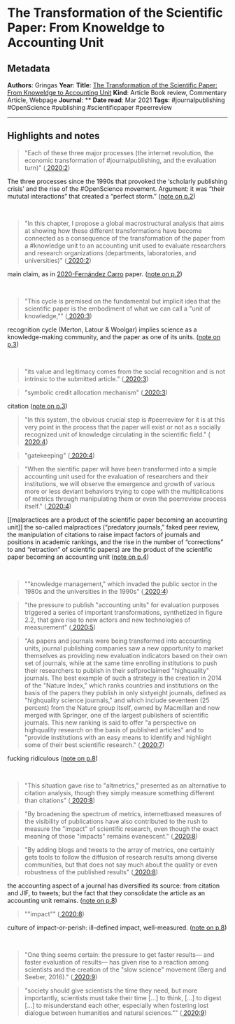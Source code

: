 # The Transformation of the Scientific Paper: From Knoweldge to Accounting Unit

## Metadata

**Authors**: Gringas
**Year**: 
**Title**: [The Transformation of the Scientific Paper: From Knoweldge to Accounting Unit](zotero://open-pdf/library/items/42KSYS5H?)
**Kind**: Article Book review, Commentary Article, Webpage
**Journal**: **
**Date read**: Mar 2021
**Tags**: #journalpublishing #OpenScience #publishing #scientificpaper #peerreview

---

## Highlights and notes



> "Each of these three major processes (the internet revolution, the economic transformation of #journalpublishing, and the evaluation turn)" ([ 2020:2](zotero://open-pdf/library/items/42KSYS5H?page=2))

The three processes since the 1990s that provoked the ‘scholarly publishing crisis’ and the rise of the #OpenScience movement. Argument: it was “their mututal interactions” that created a “perfect storm.” ([note on p.2](zotero://open-pdf/library/items/42KSYS5H?page=2))

 

> "In this chapter, I propose a global macrostructural analysis that aims at showing how these different transformations have become connected as a consequence of the transformation of the paper from a #knowledge unit to an accounting unit used to evaluate researchers and research organizations (departments, laboratories, and universities)" ([ 2020:2](zotero://open-pdf/library/items/42KSYS5H?page=2))

main claim, as in [2020-Fernández Carro](2020-Fernández%20Carro.md) paper. ([note on p.2](zotero://open-pdf/library/items/42KSYS5H?page=2))

 

> "This cycle is premised on the fundamental but implicit idea that the scientific paper is the embodiment of what we can call a "unit of knowledge,"" ([ 2020:3](zotero://open-pdf/library/items/42KSYS5H?page=3))

recognition cycle (Merton, Latour & Woolgar) implies science as a knowledge-making community, and the paper as one of its units. ([note on p.3](zotero://open-pdf/library/items/42KSYS5H?page=3))

 

> "its value and legitimacy comes from the social recognition and is not intrinsic to the submitted article." ([ 2020:3](zotero://open-pdf/library/items/42KSYS5H?page=3))

> "symbolic credit allocation mechanism" ([ 2020:3](zotero://open-pdf/library/items/42KSYS5H?page=3))

citation ([note on p.3](zotero://open-pdf/library/items/42KSYS5H?page=3))
 

> "In this system, the obvious crucial step is #peerreview for it is at this very point in the process that the paper will exist or not as a socially recognized unit of knowledge circulating in the scientific field." ([ 2020:4](zotero://open-pdf/library/items/42KSYS5H?page=4))

> "gatekeeping" ([ 2020:4](zotero://open-pdf/library/items/42KSYS5H?page=4))

> "When the sientific paper will have been transformed into a simple accounting unit used for the evaluation of researchers and their institutions, we will observe the emergence and growth of various more or less deviant behaviors trying to cope with the multiplications of metrics through manipulating them or even the peerreview process itself." ([ 2020:4](zotero://open-pdf/library/items/42KSYS5H?page=4))

[[malpractices are a product of the scientific paper becoming an accounting unit]] the so-called malpractices (“predatory journals,” faked peer review, the manipulation of citations to raise impact factors of journals and positions in academic rankings, and the rise in the number of “corrections” to and “retraction” of scientific papers) are the product of the scientific paper becoming an accounting unit ([note on p.4](zotero://open-pdf/library/items/42KSYS5H?page=4))

 

> ""knowledge management," which invaded the public sector in the 1980s and the universities in the 1990s" ([ 2020:4](zotero://open-pdf/library/items/42KSYS5H?page=4))

> "the pressure to publish "accounting units" for evaluation purposes triggered a series of important transformations, synthetized in figure 2.2, that gave rise to new actors and new technologies of measurement" ([ 2020:5](zotero://open-pdf/library/items/42KSYS5H?page=5))

> "As papers and journals were being transformed into accounting units, journal publishing companies saw a new opportunity to market themselves as providing new evaluation indicators based on their own set of journals, while at the same time enrolling institutions to push their researchers to publish in their selfproclaimed "highquality" journals. The best example of such a strategy is the creation in 2014 of the "Nature Index," which ranks countries and institutions on the basis of the papers they publish in only sixtyeight journals, defined as "highquality science journals," and which include seventeen (25 percent) from the Nature group itself, owned by Macmillan and now merged with Springer, one of the largest publishers of scientific journals. This new ranking is said to offer "a perspective on highquality research on the basis of published articles" and to "provide institutions with an easy means to identify and highlight some of their best scientific research." ([ 2020:7](zotero://open-pdf/library/items/42KSYS5H?page=7))

fucking ridiculous ([note on p.8](zotero://open-pdf/library/items/42KSYS5H?page=8))

 

> "This situation gave rise to "altmetrics," presented as an alternative to citation analysis, though they simply measure something different than citations" ([ 2020:8](zotero://open-pdf/library/items/42KSYS5H?page=8))

> "By broadening the spectrum of metrics, internetbased measures of the visibility of publications have also contributed to the rush to measure the "impact" of scientific research, even though the exact meaning of those "impacts" remains evanescent." ([ 2020:8](zotero://open-pdf/library/items/42KSYS5H?page=8))

> "By adding blogs and tweets to the array of metrics, one certainly gets tools to follow the diffusion of research results among diverse communities, but that does not say much about the quality or even robustness of the published results" ([ 2020:8](zotero://open-pdf/library/items/42KSYS5H?page=8))

the accounting aspect of a journal has diversified its source: from citation and JIF, to tweets; but the fact that they consolidate the article as an accounting unit remains. ([note on p.8](zotero://open-pdf/library/items/42KSYS5H?page=8))
 

> ""impact"" ([ 2020:8](zotero://open-pdf/library/items/42KSYS5H?page=8))

culture of impact-or-perish: ill-defined impact, well-measured. ([note on p.8](zotero://open-pdf/library/items/42KSYS5H?page=8))

 

> "One thing seems certain: the pressure to get faster results— and faster evaluation of results— has given rise to a reaction among scientists and the creation of the "slow science" movement (Berg and Seeber, 2016)." ([ 2020:9](zotero://open-pdf/library/items/42KSYS5H?page=9))

> "society should give scientists the time they need, but more importantly, scientists must take their time [...] to think, [...] to digest [...] to misunderstand each other, especially when fostering lost dialogue between humanities and natural sciences."" ([ 2020:9](zotero://open-pdf/library/items/42KSYS5H?page=9))

